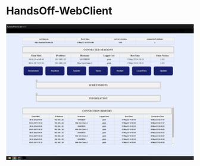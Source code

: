 # HandsOff-WebClient
![POC](https://github.com/GShwartz/HandsOff-WEB/blob/main/src/02-connected_stations.JPG)
